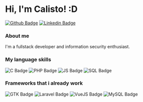 # Hi, I'm Calisto! :D

[![Github Badge](https://img.shields.io/badge/-Github-000?style=flat-square&logo=Github&logoColor=white&link=https://github.com/stdmedoth)](https://github.com/stdmedoth)
[![Linkedin Badge](https://img.shields.io/badge/-LinkedIn-blue?style=flat-square&logo=Linkedin&logoColor=white&link=https://www.linkedin.com/in/calistu/)](https://www.linkedin.com/in/calistu/)

### About me
I'm a fullstack developer and information security enthusiast.

### My language skills

![C Badge](https://img.shields.io/badge/-C-000?style=flat-square&logo=C&logoColor=white&link=https://github.com/stdmedoth)
![PHP Badge](https://img.shields.io/badge/-PHP-000?style=flat-square&logo=PHP&logoColor=white&link=https://github.com/stdmedoth)
![JS Badge](https://img.shields.io/badge/-JS-000?style=flat-square&logo=JS&logoColor=white&link=https://github.com/stdmedoth)
![SQL Badge](https://img.shields.io/badge/-SQL-000?style=flat-square&logo=SQL&logoColor=white&link=https://github.com/stdmedoth)

### Frameworks that i already work

![GTK Badge](https://img.shields.io/badge/-GTK-000?style=flat-square&logo=GTK&logoColor=white&link=https://github.com/stdmedoth)
![Laravel Badge](https://img.shields.io/badge/-Laravel-000?style=flat-square&logo=Laravel&logoColor=white&link=https://github.com/stdmedoth)
![VueJS Badge](https://img.shields.io/badge/-VueJS-000?style=flat-square&logo=VueJS&logoColor=white&link=https://github.com/stdmedoth)
![MySQL Badge](https://img.shields.io/badge/-MySQL-000?style=flat-square&logo=MySQL&logoColor=white&link=https://github.com/stdmedoth)
